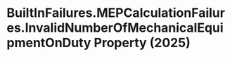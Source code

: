 # BuiltInFailures.MEPCalculationFailures.InvalidNumberOfMechanicalEquipmentOnDuty Property (2025)

﻿
